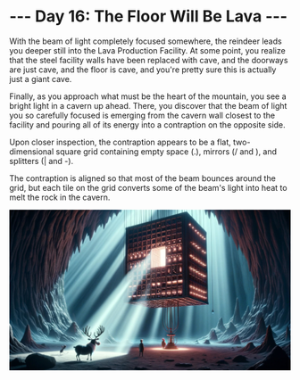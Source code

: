 # --- Day 16: The Floor Will Be Lava ---

With the beam of light completely focused somewhere, the reindeer leads you deeper still into the Lava Production
Facility. At some point, you realize that the steel facility walls have been replaced with cave, and the doorways are
just cave, and the floor is cave, and you're pretty sure this is actually just a giant cave.

Finally, as you approach what must be the heart of the mountain, you see a bright light in a cavern up ahead. There, you
discover that the beam of light you so carefully focused is emerging from the cavern wall closest to the facility and
pouring all of its energy into a contraption on the opposite side.

Upon closer inspection, the contraption appears to be a flat, two-dimensional square grid containing empty space (.),
mirrors (/ and \), and splitters (| and -).

The contraption is aligned so that most of the beam bounces around the grid, but each tile on the grid converts some of
the beam's light into heat to melt the rock in the cavern.

![Scene](./scene.jpg)